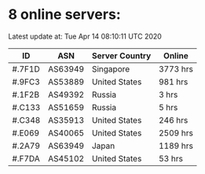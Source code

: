 # 8 online servers:

Latest update at: Tue Apr 14 08:10:11 UTC 2020

| ID | ASN | Server Country | Online |
| -- | --- | -------------- | ------ |
| #.7F1D | AS63949 | Singapore | 3773 hrs |
| #.9FC3 | AS53889 | United States | 981 hrs |
| #.1F2B | AS49392 | Russia | 3 hrs |
| #.C133 | AS51659 | Russia | 5 hrs |
| #.C348 | AS35913 | United States | 246 hrs |
| #.E069 | AS40065 | United States | 2509 hrs |
| #.2A79 | AS63949 | Japan | 1189 hrs |
| #.F7DA | AS45102 | United States | 53 hrs |

